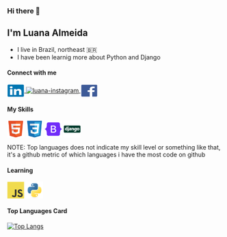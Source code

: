 ### Hi there 👋
## I'm Luana Almeida

- I live in Brazil, northeast :brazil: 
- I have been learnig more about Python and Django

#### Connect with me
<a href="https://www.linkedin.com/in/luanarodriguesalmeida/" target="_blank">
  <img align="center" alt="luana-linkedin" height="30" width="40" style="max-width:100%" src="https://raw.githubusercontent.com/devicons/devicon/master/icons/linkedin/linkedin-original.svg" >
</a>
<a href="https://www.instagram.com/luana.lmd/" target="_blank">
  <img align="center" alt="luana-instagram" height="30" width="40" style="max-width:100%" src="https://www.flaticon.com/svg/vstatic/svg/2111/2111463.svg?token=exp=1617817471~hmac=a505dba52849334d44dfe8c1f071fd52" >
</a>
<a href="https://www.facebook.com/profile.php?id=100002948949367" target="_blank">
  <img align="center" alt="luana-facebook" height="30" width="40" style="max-width:100%" src="https://raw.githubusercontent.com/devicons/devicon/master/icons/facebook/facebook-original.svg" >
</a>

#### My Skills
<img align="center" alt="luana-facebook" height="40" width="40" style="max-width:100%" src="https://raw.githubusercontent.com/devicons/devicon/master/icons/html5/html5-original.svg"></img>
<img align="center" alt="luana-facebook" height="40" width="40" style="max-width:100%" src="https://raw.githubusercontent.com/devicons/devicon/master/icons/css3/css3-original.svg"></img>
<img align="center" alt="luana-facebook" height="40" width="40" style="max-width:100%" src="https://raw.githubusercontent.com/devicons/devicon/master/icons/bootstrap/bootstrap-plain.svg"></img>
<img align="center" alt="luana-facebook" height="40" width="40" style="max-width:100%" src="https://raw.githubusercontent.com/devicons/devicon/master/icons/django/django-original.svg"></img>

NOTE: Top languages does not indicate my skill level or something like that, it's a github metric of which languages i have the most code on github

#### Learning
<img align="center" alt="luana-facebook" height="40" width="40" style="max-width:100%" src="https://raw.githubusercontent.com/devicons/devicon/master/icons/javascript/javascript-original.svg"></img>
<img align="center" alt="luana-facebook" height="40" width="40" style="max-width:100%" src="https://raw.githubusercontent.com/devicons/devicon/master/icons/python/python-original.svg"></img>

#### Top Languages Card
[![Top Langs](https://github-readme-stats.vercel.app/api/top-langs/?username=luanaAlm&layout=compact)](https://github.com/luanaAlm/github-readme-stats)


<!--
**luanaAlm/luanaAlm** is a ✨ _special_ ✨ repository because its `README.md` (this file) appears on your GitHub profile.

Here are some ideas to get you started:

- 🔭 I’m currently working on ...
- 🌱 I’m currently learning ...
- 👯 I’m looking to collaborate on ...
- 🤔 I’m looking for help with ...
- 💬 Ask me about ...
- 📫 How to reach me: ...
- 😄 Pronouns: ...
- ⚡ Fun fact: ...
-->
